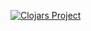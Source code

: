 
[![Clojars Project](https://img.shields.io/clojars/v/no.andante.george/george-javafx.svg)](https://clojars.org/no.andante.george/george-javafx)
